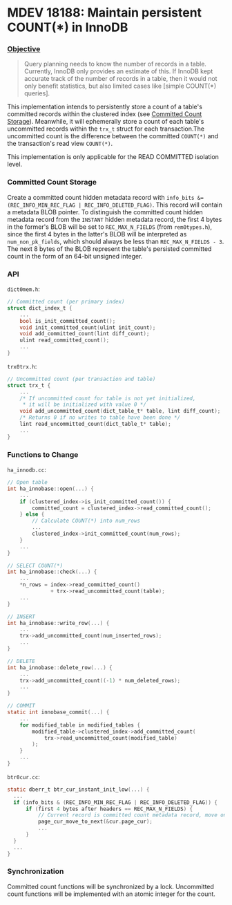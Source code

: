 # MDEV 18188: Maintain persistent COUNT(*) in InnoDB
### [Objective](https://jira.mariadb.org/browse/MDEV-18188)
>Query planning needs to know the number of records in a table. Currently, InnoDB only provides an estimate of this.
If InnoDB kept accurate track of the number of records in a table, then it would not only benefit statistics, but also limited cases like \[simple COUNT(*) queries\].

This implementation intends to persistently store a count of a table's committed records within the clustered index (see [Committed Count Storage](#Committed-Count-Storage)). Meanwhile, it will ephemerally store a count of each table's uncommitted records within the `trx_t` struct for each transaction.The uncommitted count is the difference between the committed `COUNT(*)` and the transaction's read view `COUNT(*)`.

This implementation is only applicable for the READ COMMITTED isolation level.

### Committed Count Storage
Create a committed count hidden metadata record with `info_bits &= (REC_INFO_MIN_REC_FLAG | REC_INFO_DELETED_FLAG)`. This record will contain a metadata BLOB pointer. To distinguish the committed count hidden metadata record from the `INSTANT` hidden metadata record, the first 4 bytes in the former's BLOB will be set to `REC_MAX_N_FIELDS` (from `rem0types.h`), since the first 4 bytes in the latter's BLOB will be interpreted as `num_non_pk_fields`, which should always be less than `REC_MAX_N_FIELDS - 3`. The next 8 bytes of the BLOB represent the table's persisted committed count in the form of an 64-bit unsigned integer.

### API
`dict0mem.h`:
```c
// Committed count (per primary index)
struct dict_index_t {
    ...
    bool is_init_committed_count();
    void init_committed_count(ulint init_count);
    void add_committed_count(lint diff_count);
    ulint read_committed_count();
    ...
}
```
`trx0trx.h`:
```c
// Uncommitted count (per transaction and table)
struct trx_t {
    ...
    /* If uncommitted count for table is not yet initialized, 
     * it will be initialized with value 0 */
    void add_uncommitted_count(dict_table_t* table, lint diff_count); 
    /* Returns 0 if no writes to table have been done */
    lint read_uncommitted_count(dict_table_t* table);  
    ...
}
```

### Functions to Change
`ha_innodb.cc`:
```c
// Open table
int ha_innobase::open(...) {
    ...
    if (clustered_index->is_init_committed_count()) {
        committed_count = clustered_index->read_committed_count();
    } else {
        // Calculate COUNT(*) into num_rows
        ...
        clustered_index->init_committed_count(num_rows);
    }
    ...
}

// SELECT COUNT(*)
int ha_innobase::check(...) {
    ...
    *n_rows = index->read_committed_count() 
              + trx->read_uncommitted_count(table);
    ...
}

// INSERT
int ha_innobase::write_row(...) {
    ...
    trx->add_uncommitted_count(num_inserted_rows);
    ...
}

// DELETE
int ha_innobase::delete_row(...) { 
    ...
    trx->add_uncommitted_count((-1) * num_deleted_rows);
    ...
}

// COMMIT
static int innobase_commit(...) {
    ...
    for modified_table in modified_tables {
        modified_table->clustered_index->add_committed_count(
            trx->read_uncommitted_count(modified_table)
        );
    }
    ...
}
```

`btr0cur.cc`:
```c
static dberr_t btr_cur_instant_init_low(...) {
  ...
  if (info_bits & (REC_INFO_MIN_REC_FLAG | REC_INFO_DELETED_FLAG)) {
      if (first 4 bytes after headers == REC_MAX_N_FIELDS) {
          // Current record is committed count metadata record, move onto next
          page_cur_move_to_next(&cur.page_cur); 
          ...
      } 
  }
  ...
}
```

### Synchronization
Committed count functions will be synchronized by a lock. Uncommitted count functions will be implemented with an atomic integer for the count.
